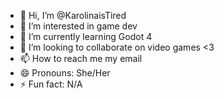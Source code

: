 - 👋 Hi, I’m @KarolinaisTired
- 👀 I’m interested in game dev
- 🌱 I’m currently learning Godot 4
- 💞️ I’m looking to collaborate on video games <3
- 📫 How to reach me my email
- 😄 Pronouns: She/Her
- ⚡ Fun fact: N/A

<!---
KarolinaisTired/KarolinaisTired is a ✨ special ✨ repository because its `README.md` (this file) appears on your GitHub profile.
You can click the Preview link to take a look at your changes.
--->
